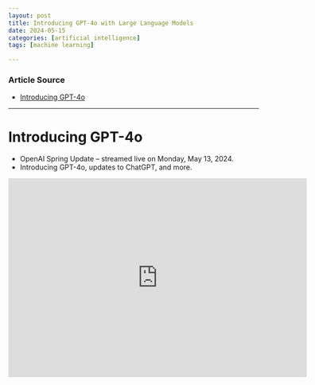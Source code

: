 ```yaml
---
layout: post
title: Introducing GPT-4o with Large Language Models
date: 2024-05-15
categories: [artificial intelligence]
tags: [machine learning]

---
```


### Article Source


* [Introducing GPT-4o](https://www.youtube.com/watch?v=DQacCB9tDaw)

---

# Introducing GPT-4o

* OpenAI Spring Update – streamed live on Monday, May 13, 2024. 
* Introducing GPT-4o, updates to ChatGPT, and more.

<iframe width="600" height="400" src="https://www.youtube.com/embed/DQacCB9tDaw?si=sQB8BadZwXhsc1ZF" title="YouTube video player" frameborder="0" allow="accelerometer; autoplay; clipboard-write; encrypted-media; gyroscope; picture-in-picture; web-share" referrerpolicy="strict-origin-when-cross-origin" allowfullscreen></iframe>